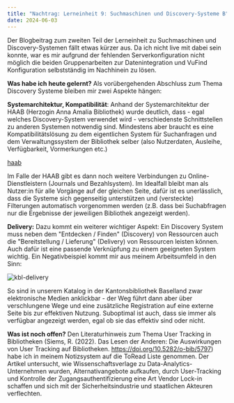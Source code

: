 ```yaml
---
title: "Nachtrag: Lerneinheit 9: Suchmaschinen und Discovery-Systeme B"
date: 2024-06-03
---
```


Der Blogbeitrag zum zweiten Teil der Lerneinheit zu Suchmaschinen und Discovery-Systemen fällt etwas kürzer aus. Da ich nicht live mit dabei sein konnte, war es mir aufgrund der fehlenden Serverkonfiguration nicht möglich die beiden Gruppenarbeiten zur Datenintegration und VuFind Konfiguration selbstständig im Nachhinein zu lösen.

**Was habe ich heute gelernt?**
Als vorübergehenden Abschluss zum Thema Discovery Systeme bleiben mir zwei Aspekte hängen:

**Systemarchitektur, Kompatibilität**: Anhand der Systemarchitektur der HAAB (Herzogin Anna Amalia Bibliothek) wurde deutlich, dass - egal welches Discovery-System verwendet wird - verschiedenste Schnittstellen zu anderen Systemen notwendig sind. Mindestens aber braucht es eine Kompatibilitätslösung zu dem eigentlichen System für Suchanfragen und dem Verwaltungssystem der Bibliothek selber (also Nutzerdaten, Ausleihe, Verfügbarkeit, Vormerkungen etc.)

[haab](https://github.com/user-attachments/assets/3ef323bf-28ab-4596-80e5-19b56e3dcf09)

Im Falle der HAAB gibt es dann noch weitere Verbindungen zu Online-Dienstleistern (Journals und Bezahlsystem).
Im Idealfall bleibt man als Nutzer:in für alle Vorgänge auf der gleichen Seite, dafür ist es unerlässlich, dass die Systeme sich gegenseitig unterstützen und (versteckte) Filterungen automatisch vorgenommen werden (z.B. dass bei  Suchabfragen nur die Ergebnisse der jeweiligen Bibliothek angezeigt werden). 

**Delivery:** Dazu kommt ein weiterer wichtiger Aspekt: Ein Discovery System muss neben dem "Entdecken / Finden" (Discovery) von Ressourcen auch die "Bereitstellung / Lieferung" (Delivery) von Ressourcen leisten können. Auch dafür ist eine passende Verknüpfung zu einem geeigneten System wichtig. Ein Negativbeispiel kommt mir aus meinem Arbeitsumfeld in den Sinn:

![kbl-delivery](https://github.com/user-attachments/assets/cdd12cd3-46fa-48b1-babb-171e80cf7afd)

So sind in unserem Katalog in der Kantonsbibliothek Baselland zwar elektronische Medien anklickbar - der Weg führt dann aber über verschlungene Wege und eine zusätzliche Registration auf eine externe Seite bis zur effektiven Nutzung. Suboptimal ist auch, dass sie immer als verfügbar angezeigt werden, egal ob sie das effektiv sind oder nicht.

**Was ist noch offen?**
Den Literaturhinweis zum Thema User Tracking in Bibliotheken (Siems, R. (2022). Das Lesen der Anderen: Die Auswirkungen von User Tracking auf Bibliotheken. https://doi.org/10.5282/o-bib/5797) habe ich in meinem Notizsystem auf die ToRead Liste genommen. Der Artikel untersucht, wie Wissenschaftsverlage zu Data-Analytics-Unternehmen wurden, Alternativangebote aufkaufen, durch User-Tracking und Kontrolle der Zugangsauthentifizierung eine Art Vendor Lock-in schaffen und sich mit der Sicherheitsindustrie und staatlichen Akteuren verflechten.
